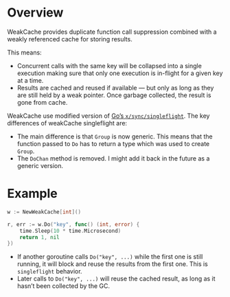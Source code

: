 # Overview
WeakCache provides duplicate function call suppression combined with a weakly referenced cache for storing results.

This means:

- Concurrent calls with the same key will be collapsed into a single execution making sure that only one execution is in-flight for a given key at a time.
- Results are cached and reused if available — but only as long as they are still held by a weak pointer. Once garbage collected, the result is gone from cache.

WeakCache use modified version of [Go’s `x/sync/singleflight`](https://cs.opensource.google/go/x/sync). The key differences of weakCache singleflight are:
- The main difference is that `Group` is now generic. This means that the function passed to `Do` has to return a type which was used to create `Group`.
- The `DoChan` method is removed. I might add it back in the future as a generic version.

# Example

```Go
w := NewWeakCache[int]()

r, err := w.Do("key", func() (int, error) {
    time.Sleep(10 * time.Microsecond)
    return 1, nil
})
```

- If another goroutine calls `Do("key", ...)` while the first one is still running, it will block and reuse the results from the first one. This is `singleflight` behavior. 
- Later calls to `Do("key", ...)` will reuse the cached result, as long as it hasn’t been collected by the GC.
